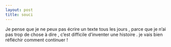 ```yaml
---
layout: post
title: souci
---
```


Je pense que je ne peux pas écrire un texte tous les jours , parce que je n’ai pas trop de chose à dire , c’est difficile d’inventer une histoire . je vais bien réfléchir comment continuer !

